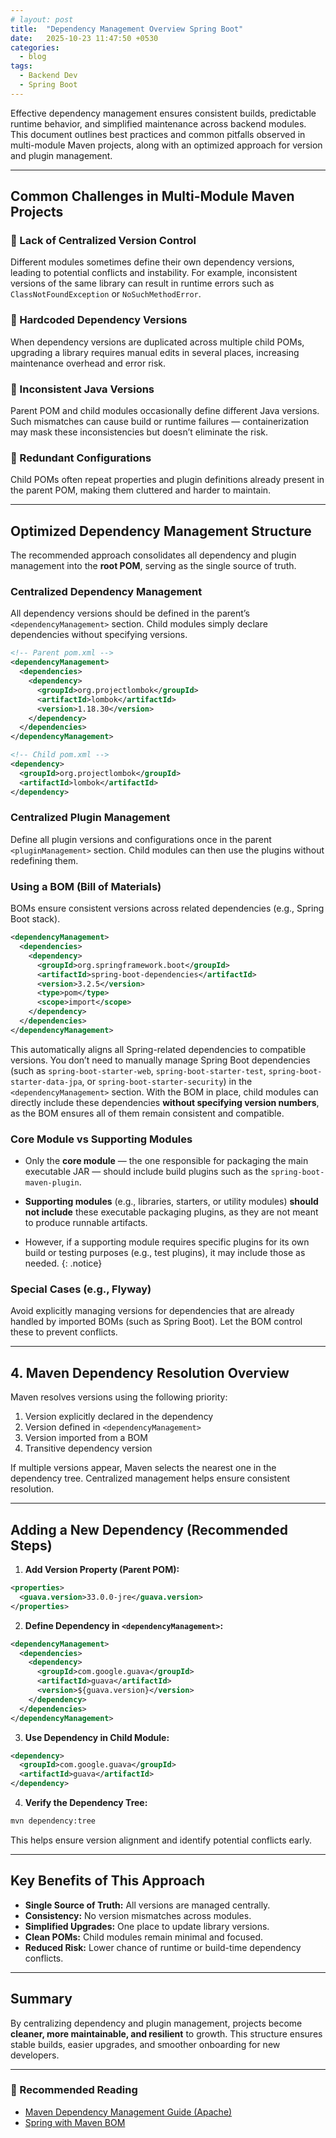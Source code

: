 ```yaml
---
# layout: post
title:  "Dependency Management Overview Spring Boot"
date:   2025-10-23 11:47:50 +0530
categories:
  - blog
tags:
  - Backend Dev
  - Spring Boot
---
```


Effective dependency management ensures consistent builds, predictable runtime behavior, and simplified maintenance across backend modules.
This document outlines best practices and common pitfalls observed in multi-module Maven projects, along with an optimized approach for version and plugin management.

---

## Common Challenges in Multi-Module Maven Projects

### 🔹 Lack of Centralized Version Control

Different modules sometimes define their own dependency versions, leading to potential conflicts and instability.
For example, inconsistent versions of the same library can result in runtime errors such as `ClassNotFoundException` or `NoSuchMethodError`.

### 🔹 Hardcoded Dependency Versions

When dependency versions are duplicated across multiple child POMs, upgrading a library requires manual edits in several places, increasing maintenance overhead and error risk.

### 🔹 Inconsistent Java Versions

Parent POM and child modules occasionally define different Java versions.
Such mismatches can cause build or runtime failures — containerization may mask these inconsistencies but doesn’t eliminate the risk.

### 🔹 Redundant Configurations

Child POMs often repeat properties and plugin definitions already present in the parent POM, making them cluttered and harder to maintain.

---

## Optimized Dependency Management Structure

The recommended approach consolidates all dependency and plugin management into the **root POM**, serving as the single source of truth.

### Centralized Dependency Management

All dependency versions should be defined in the parent’s `<dependencyManagement>` section.
Child modules simply declare dependencies without specifying versions.

```xml
<!-- Parent pom.xml -->
<dependencyManagement>
  <dependencies>
    <dependency>
      <groupId>org.projectlombok</groupId>
      <artifactId>lombok</artifactId>
      <version>1.18.30</version>
    </dependency>
  </dependencies>
</dependencyManagement>

<!-- Child pom.xml -->
<dependency>
  <groupId>org.projectlombok</groupId>
  <artifactId>lombok</artifactId>
</dependency>
```

### Centralized Plugin Management

Define all plugin versions and configurations once in the parent `<pluginManagement>` section.
Child modules can then use the plugins without redefining them.

### Using a BOM (Bill of Materials)

BOMs ensure consistent versions across related dependencies (e.g., Spring Boot stack).

```xml
<dependencyManagement>
  <dependencies>
    <dependency>
      <groupId>org.springframework.boot</groupId>
      <artifactId>spring-boot-dependencies</artifactId>
      <version>3.2.5</version>
      <type>pom</type>
      <scope>import</scope>
    </dependency>
  </dependencies>
</dependencyManagement>
```

This automatically aligns all Spring-related dependencies to compatible versions.
You don’t need to manually manage Spring Boot dependencies (such as `spring-boot-starter-web`, `spring-boot-starter-test`, `spring-boot-starter-data-jpa`, or `spring-boot-starter-security`) in the `<dependencyManagement>` section.
With the BOM in place, child modules can directly include these dependencies **without specifying version numbers**, as the BOM ensures all of them remain consistent and compatible.


### Core Module vs Supporting Modules

* Only the **core module** — the one responsible for packaging the main executable JAR — should include build plugins such as the `spring-boot-maven-plugin`.
* **Supporting modules** (e.g., libraries, starters, or utility modules) **should not include** these executable packaging plugins, as they are not meant to produce runnable artifacts.

* However, if a supporting module requires specific plugins for its own build or testing purposes (e.g., test plugins), it may include those as needed.
{: .notice}

### Special Cases (e.g., Flyway)

Avoid explicitly managing versions for dependencies that are already handled by imported BOMs (such as Spring Boot).
Let the BOM control these to prevent conflicts.

---

## 4. Maven Dependency Resolution Overview

Maven resolves versions using the following priority:

1. Version explicitly declared in the dependency
2. Version defined in `<dependencyManagement>`
3. Version imported from a BOM
4. Transitive dependency version

If multiple versions appear, Maven selects the nearest one in the dependency tree.
Centralized management helps ensure consistent resolution.

---

## Adding a New Dependency (Recommended Steps)

1. **Add Version Property (Parent POM):**

```xml
<properties>
  <guava.version>33.0.0-jre</guava.version>
</properties>
```

2. **Define Dependency in `<dependencyManagement>`:**

```xml
<dependencyManagement>
  <dependencies>
    <dependency>
      <groupId>com.google.guava</groupId>
      <artifactId>guava</artifactId>
      <version>${guava.version}</version>
    </dependency>
  </dependencies>
</dependencyManagement>
```

3. **Use Dependency in Child Module:**

```xml
<dependency>
  <groupId>com.google.guava</groupId>
  <artifactId>guava</artifactId>
</dependency>
```

4. **Verify the Dependency Tree:**

```bash
mvn dependency:tree
```

This helps ensure version alignment and identify potential conflicts early.

---

## Key Benefits of This Approach

* **Single Source of Truth:** All versions are managed centrally.
* **Consistency:** No version mismatches across modules.
* **Simplified Upgrades:** One place to update library versions.
* **Clean POMs:** Child modules remain minimal and focused.
* **Reduced Risk:** Lower chance of runtime or build-time dependency conflicts.

---

## Summary

By centralizing dependency and plugin management, projects become **cleaner, more maintainable, and resilient** to growth.
This structure ensures stable builds, easier upgrades, and smoother onboarding for new developers.

---

### 📘 Recommended Reading

* [Maven Dependency Management Guide (Apache)](https://maven.apache.org/guides/introduction/introduction-to-dependency-mechanism.html)
* [Spring with Maven BOM](https://www.baeldung.com/spring-maven-bom)


